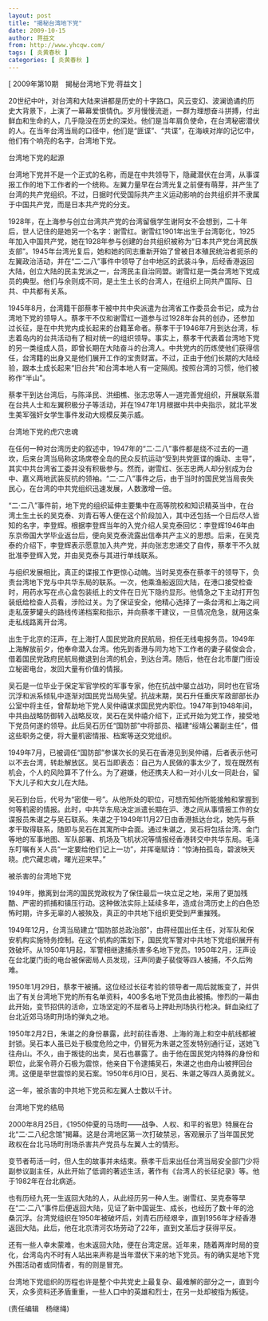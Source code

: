 ```yaml
---
layout: post
title: "揭秘台湾地下党"
date: 2009-10-15
author: 蒋益文
from: http://www.yhcqw.com/
tags: [ 炎黄春秋 ]
categories: [ 炎黄春秋 ]
---
```



[ 2009年第10期　揭秘台湾地下党·蒋益文 ]


20世纪中叶，对台湾和大陆来讲都是历史的十字路口。风云变幻、波澜诡谲的历史大背景下，上演了一幕幕爱恨情仇。岁月慢慢流逝，一群为理想奋斗拼搏，付出鲜血和生命的人，几乎隐没在历史的深处。他们是当年肩负使命，在台湾秘密潜伏的人。在当年台湾当局的口径中，他们是“匪谍”、“共谍”，在海峡对岸的记忆中，他们有个响亮的名字，台湾地下党。

台湾地下党的起源


台湾地下党并不是一个正式的名称，而是在中共领导下，隐藏潜伏在台湾，从事谍报工作的地下工作者的一个统称。左翼力量早在台湾光复之前便有萌芽，并产生了台湾的共产党组织。不过，日据时代受国际共产主义运动影响的台共组织并不隶属于中国共产党，而是日本共产党的分支。


1928年，在上海参与创立台湾共产党的台湾留俄学生谢阿女不会想到，二十年后，世人记住的是她另一个名字：谢雪红。谢雪红1901年出生于台湾彰化，1925年加入中国共产党，她在1928年参与创建的台共组织被称为“日本共产党台湾民族支部”。1945年台湾光复后，她和她的同志重新开始了曾被日本殖民统治者扼杀的左翼政治活动，并在“二·二八”事件中领导了台中地区的武装斗争，后经香港返回大陆，创立大陆的民主党派之一，台湾民主自治同盟。谢雪红是一类台湾地下党成员的典型。他们与余则成不同，是土生土长的台湾人，在组织上同共产国际、日共、中共都有关系。


1945年8月，台湾籍干部蔡孝干被中共中央派遣为台湾省工作委员会书记，成为台湾地下党的领导人。蔡孝干不仅和谢雪红一道参与过1928年台共的创办，还参加过长征，是在中共党内成长起来的台籍革命者。蔡孝干于1946年7月到达台湾，标志着岛内的台共活动有了相对统一的组织领导。事实上，蔡孝干代表着台湾地下党的另一类组成人员，即曾长期在大陆奋斗的台湾人。中共党内的历炼使他们获得信任，台湾籍的出身又是他们展开工作的宝贵财富。不过，正由于他们长期的大陆经验，跟本土成长起来“旧台共”和台湾本地人有一定隔阂。按照台湾的习惯，他们被称作“半山”。


蔡孝干到达台湾后，与陈泽民、洪细樵、张志忠等人一道完善党组织，开展联系潜在台共人士和左翼积极分子等活动，并在1947年1月根据中共中央指示，就北平发生美军强奸女学生事件发动大规模反美示威。

台湾地下党的虎穴忠魂


在任何一种对台湾历史的叙述中，1947年的“二·二八”事件都是绕不过去的一道坎，后来台湾当局称这场席卷全岛的民众反抗运动“受到共党匪谍的煽动、主导”，其实中共台湾省工委并没有积极参与。然而，谢雪红、张志忠两人却分别成为台中、嘉义两地武装反抗的领袖。“二·二八”事件之后，由于当时的国民党当局丧失民心，在台湾的中共党组织迅速发展，人数激增一倍。


“二·二八”事件前，地下党的组织延伸主要集中在高等院校和知识精英当中，在台湾土生土长的吴克泰、刘青石等人便在这个阶段加入，其中还包括一个日后尽人皆知的名字，李登辉。根据李登辉当年的入党介绍人吴克泰回忆：李登辉1946年由东京帝国大学毕业返台后，便向吴克泰流露出信奉共产主义的思想。后来，在吴克泰的介绍下，李登辉表示愿意加入共产党，并向张志忠递交了自传，蔡孝干不久就批准李登辉入党，并由吴克泰与其进行单线联系。


与组织发展相比，真正的谍报工作更惊心动魄。当时吴克泰在蔡孝干的领导下，负责台湾地下党与中共华东局的联系。一次，他乘渔船返回大陆，在港口接受检查时，用药水写在点心盒包装纸上的文件在日光下隐约显形。他情急之下主动打开包装纸给检查人员看，涉险过关。为了保证安全，他精心选择了一条台湾和上海之间走私菠萝罐头的路线传递档案和指示，并向蔡孝干建议，一旦情况危急，就用这条走私线路离开台湾。


出生于北京的汪声，在上海打人国民党政府民航局，担任无线电报务员。1949年上海解放前夕，他奉命潜入台湾。他先到香港与同为地下工作者的妻子裴俊会合，借着国民党政府民航局撤退到台湾的机会，到达台湾。随后，他在台北市厦门街设立秘密电台，发回大量有价值的情报。


吴石是一位毕业于保定军官学校的军事专家，他在抗战中屡立战功，同时也在官场沉浮和派系倾轧中逐渐对国民党当局失望。抗战末期，吴石升任重庆军政部部长办公室中将主任，曾帮助地下党人吴仲禧谋求国民党内职位。1947年到1948年间，中共由战略防御转入战略反攻，吴石在吴仲禧介绍下，正式开始为党工作，接受地下党员何遂的领导。此后吴石历任“国防部”中将部员、福建“绥靖公署副主任”，借这些职务之便，将大量机密情报、档案等送交党组织。


1949年7月，已被调任“国防部”参谋次长的吴石在香港见到吴仲禧，后者表示他可以不去台湾，转赴解放区。吴石当即表态：自己为人民做的事太少了，现在既然有机会，个人的风险算不了什么。为了避嫌，他还携夫人和一对小儿女一同赴台，留下大儿子和大女儿在大陆。


吴石到台后，代号为“密使一号”。从他所处的职位，可想而知他所能接触和掌握到何等机密的情报。此时，中共华东局决定派遣长期在沪、港之间从事情报工作的女谍报员朱谌之与吴石联系。朱谌之于1949年11月27日由香港抵达台北，她先与蔡孝干取得联系，随即与吴石在其寓所中会面。通过朱谌之，吴石将包括台湾、金门等地的军事地图、军队部署、机场及飞机状况等情报经香港转交中共华东局。毛泽东叮嘱有关人员“一定要给他们记上一功”，并挥毫赋诗：“惊涛拍孤岛，碧波映天晓。虎穴藏忠魂，曙光迎来早。”

被杀害的台湾地下党


1949年，撤离到台湾的国民党政权为了保住最后一块立足之地，采用了更加残酷、严密的抓捕和镇压行动。这种做法实际上延续多年，造成台湾历史上的白色恐怖时期，许多无辜的人被殃及，真正的中共地下组织更受到严重摧残。


1949年12月，台湾当局建立“国防部总政治部”，由蒋经国出任主任，对军队和保安机构实施特务控制。在这个机构的策划下，国民党军警对中共地下党组织展开有效破坏。从1950年1月起，军警相继逮捕杀害多名地下党员。1950年2月，汪声设在台北厦门街的电台被保密局人员发现，汪声同妻子裴俊等四人被捕，不久后殉难。


1950年1月29日，蔡孝干被捕。这位经过长征考验的领导者一周后就叛变了，并供出了有关台湾地下党的所有名单资料，400多名地下党员由此被捕。惨烈的一幕由此开始，变节招供的活命，立场坚定的不屈者马上押赴刑场执行枪决。鲜血染红了台北近郊马场町刑场的弹丸之地。


1950年2月2日，朱谌之的身份暴露，此时前往香港、上海的海上和空中航线都被封锁。吴石本人虽已处于极度危险之中，仍冒死为朱谌之签发特别通行证，送她飞往舟山。不久，由于叛徒的出卖，吴石也暴露了。由于他在国民党内特殊的身份和职位，此案令蒋介石极为震惊，他亲自下令逮捕吴石，朱谌之也由舟山被押回台湾。这便是举世震惊的吴石案。1950年6月lO日，吴石、朱谌之等四人英勇就义。

这一年，被杀害的中共地下党员和左翼人士数以千计。

台湾地下党的结局


2000年8月25日，《1950仲夏的马场町——战争、人权、和平的省思》特展在台北“二·二八纪念馆”揭幕。这是台湾地区第一次打破禁忌，客观展示了当年国民党政权在台北马场町刑场杀害共产党员与左翼人士的情形。


变节者苟活一时，但人生的故事并未结束。蔡孝干后来出任台湾当局安全部门少将副参议副主任，从此开始了低调的著述生活，著作有《台湾人的长征纪录》等。他于1982年在台北病逝。


也有历经九死一生返回大陆的人，从此经历另一种人生。谢雪红、吴克泰等早在“二·二八”事件后便返回大陆，见证了新中国诞生、成长，也经历了数十年的沧桑沉浮。台湾党组织在1950年被破坏后，刘青石历经艰辛，直到1956年才经香港返回大陆。此后，他在北京清河农场劳动了22年，直到文革后才获得平反。


还有一些人幸未蒙难，也未返回大陆，便在台湾定居。近年来，随着两岸时局的变化，台湾岛内不时有人站出来声称是当年潜伏下来的地下党员。有的确实是地下党外围活动者或同情者，有的则是冒充。

台湾地下党组织的历程也许是整个中共党史上最复杂、最难解的部分之一，直到今天，众多资料还矛盾重重，一些人口中的英雄和烈士，在另一处却被指为叛徒。

(责任编辑　杨继绳)


